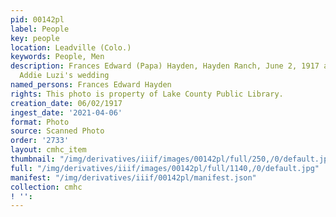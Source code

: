 ```yaml
---
pid: 00142pl
label: People
key: people
location: Leadville (Colo.)
keywords: People, Men
description: Frances Edward (Papa) Hayden, Hayden Ranch, June 2, 1917 at John and
  Addie Luzi's wedding
named_persons: Frances Edward Hayden
rights: This photo is property of Lake County Public Library.
creation_date: 06/02/1917
ingest_date: '2021-04-06'
format: Photo
source: Scanned Photo
order: '2733'
layout: cmhc_item
thumbnail: "/img/derivatives/iiif/images/00142pl/full/250,/0/default.jpg"
full: "/img/derivatives/iiif/images/00142pl/full/1140,/0/default.jpg"
manifest: "/img/derivatives/iiif/00142pl/manifest.json"
collection: cmhc
! '': 
---
```

